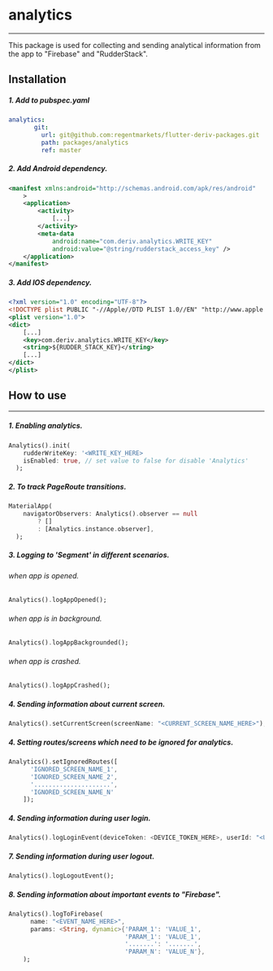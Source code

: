 # analytics
***
This package is used for collecting and sending analytical information from the app to "Firebase" and "RudderStack".
## Installation
##### 1. Add to pubspec.yaml
```yaml
analytics:
       git:
         url: git@github.com:regentmarkets/flutter-deriv-packages.git
         path: packages/analytics
         ref: master
```
##### 2. Add Android dependency.
```xml
<manifest xmlns:android="http://schemas.android.com/apk/res/android"
    >
    <application>
        <activity>
            [...]
        </activity>
        <meta-data
            android:name="com.deriv.analytics.WRITE_KEY"
            android:value="@string/rudderstack_access_key" />
    </application>
</manifest>
```

##### 3. Add IOS dependency.
```xml
<?xml version="1.0" encoding="UTF-8"?>
<!DOCTYPE plist PUBLIC "-//Apple//DTD PLIST 1.0//EN" "http://www.apple.com/DTDs/PropertyList-1.0.dtd">
<plist version="1.0">
<dict>
	[...]
    <key>com.deriv.analytics.WRITE_KEY</key>
    <string>${RUDDER_STACK_KEY}</string>
	[...]
</dict>
</plist>
```

## How to use
***
##### 1. Enabling analytics.
```dart
Analytics().init(
    rudderWriteKey: '<WRITE_KEY_HERE>
    isEnabled: true, // set value to false for disable 'Analytics'
  );
```
##### 2. To track PageRoute transitions.
```dart
MaterialApp(
    navigatorObservers: Analytics().observer == null
        ? []
        : [Analytics.instance.observer],
  );
```
##### 3. Logging to 'Segment' in different scenarios.
###### when app is  opened.
```dart
Analytics().logAppOpened();
```
###### when app is in background.
```dart
Analytics().logAppBackgrounded();
```
###### when app is crashed.
```dart
Analytics().logAppCrashed();
```

##### 4. Sending information about current screen.
```dart
Analytics().setCurrentScreen(screenName: "<CURRENT_SCREEN_NAME_HERE>");
```
##### 4. Setting routes/screens which need to be ignored for analytics.
```dart
Analytics().setIgnoredRoutes([
      'IGNORED_SCREEN_NAME_1',
      'IGNORED_SCREEN_NAME_2',
      '.....................',
      'IGNORED_SCREEN_NAME_N'
    ]);
```
##### 4. Sending information during user login.
```dart
Analytics().logLoginEvent(deviceToken: <DEVICE_TOKEN_HERE>, userId: "<USER_ID_HERE>");
```
##### 7. Sending information during user logout.
```dart
Analytics().logLogoutEvent();
```
##### 8. Sending information about important events to "Firebase".
```dart
Analytics().logToFirebase(
      name: "<EVENT_NAME_HERE>",
      params: <String, dynamic>{'PARAM_1': 'VALUE_1',
                                'PARAM_1': 'VALUE_1',
                                '.......': '.......',
                                'PARAM_N': 'VALUE_N'},
    );
```
